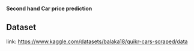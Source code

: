 #### Second hand Car price prediction

## Dataset
link: https://www.kaggle.com/datasets/balaka18/quikr-cars-scraped/data

